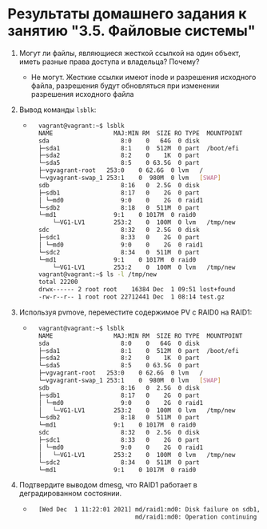 # Результаты домашнего задания к занятию "3.5. Файловые системы"
1. Могут ли файлы, являющиеся жесткой ссылкой на один объект, иметь разные права доступа и владельца? Почему?
    * Не могут.  Жесткие ссылки имеют inode и разрешения исходного файла, разрешения будут обновляться при изменении разрешения исходного файла
1. Вывод команды `lsblk`:
    * ```bash
        vagrant@vagrant:~$ lsblk
        NAME                 MAJ:MIN RM  SIZE RO TYPE  MOUNTPOINT
        sda                    8:0    0   64G  0 disk
        ├─sda1                 8:1    0  512M  0 part  /boot/efi
        ├─sda2                 8:2    0    1K  0 part
        └─sda5                 8:5    0 63.5G  0 part
        ├─vgvagrant-root   253:0    0 62.6G  0 lvm   /
        └─vgvagrant-swap_1 253:1    0  980M  0 lvm   [SWAP]
        sdb                    8:16   0  2.5G  0 disk
        ├─sdb1                 8:17   0    2G  0 part
        │ └─md0                9:0    0    2G  0 raid1
        └─sdb2                 8:18   0  511M  0 part
        └─md1                9:1    0 1017M  0 raid0
            └─VG1-LV1        253:2    0  100M  0 lvm   /tmp/new
        sdc                    8:32   0  2.5G  0 disk
        ├─sdc1                 8:33   0    2G  0 part
        │ └─md0                9:0    0    2G  0 raid1
        └─sdc2                 8:34   0  511M  0 part
        └─md1                9:1    0 1017M  0 raid0
            └─VG1-LV1        253:2    0  100M  0 lvm   /tmp/new
        vagrant@vagrant:~$ ls -l /tmp/new
        total 22200
        drwx------ 2 root root    16384 Dec  1 09:51 lost+found
        -rw-r--r-- 1 root root 22712441 Dec  1 08:14 test.gz
      ```
1. Используя pvmove, переместите содержимое PV с RAID0 на RAID1:

    * ```bash
        vagrant@vagrant:~$ lsblk
        NAME                 MAJ:MIN RM  SIZE RO TYPE  MOUNTPOINT
        sda                    8:0    0   64G  0 disk
        ├─sda1                 8:1    0  512M  0 part  /boot/efi
        ├─sda2                 8:2    0    1K  0 part
        └─sda5                 8:5    0 63.5G  0 part
        ├─vgvagrant-root   253:0    0 62.6G  0 lvm   /
        └─vgvagrant-swap_1 253:1    0  980M  0 lvm   [SWAP]
        sdb                    8:16   0  2.5G  0 disk
        ├─sdb1                 8:17   0    2G  0 part
        │ └─md0                9:0    0    2G  0 raid1
        │   └─VG1-LV1        253:2    0  100M  0 lvm   /tmp/new
        └─sdb2                 8:18   0  511M  0 part
        └─md1                9:1    0 1017M  0 raid0
        sdc                    8:32   0  2.5G  0 disk
        ├─sdc1                 8:33   0    2G  0 part
        │ └─md0                9:0    0    2G  0 raid1
        │   └─VG1-LV1        253:2    0  100M  0 lvm   /tmp/new
        └─sdc2                 8:34   0  511M  0 part
        └─md1                9:1    0 1017M  0 raid0
      ```
1. Подтвердите выводом dmesg, что RAID1 работает в деградированном состоянии.
    * ```bash
        [Wed Dec  1 11:22:01 2021] md/raid1:md0: Disk failure on sdb1, disabling device.
                                   md/raid1:md0: Operation continuing on 1 devices.
      ```